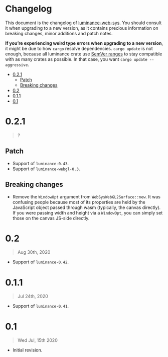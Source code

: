 # Changelog

This document is the changelog of [luminance-web-sys](https://crates.io/crates/luminance-web-sys).
You should consult it when upgrading to a new version, as it contains precious information on
breaking changes, minor additions and patch notes.

**If you’re experiencing weird type errors when upgrading to a new version**, it might be due to
how `cargo` resolve dependencies. `cargo update` is not enough, because all luminance crate use
[SemVer ranges](https://doc.rust-lang.org/cargo/reference/specifying-dependencies.html) to stay
compatible with as many crates as possible. In that case, you want `cargo update --aggressive`.

<!-- vim-markdown-toc GFM -->

* [0.2.1](#021)
  * [Patch](#patch)
  * [Breaking changes](#breaking-changes)
* [0.2](#02)
* [0.1.1](#011)
* [0.1](#01)

<!-- vim-markdown-toc -->

# 0.2.1

> ?

## Patch

- Support of `luminance-0.43`.
- Support of `luminance-webgl-0.3`.

## Breaking changes

- Remove the `WindowOpt` argument from `WebSysWebGL2Surface::new`. It was confusing people because most of its
  properties are held by the JavaScript object passed through wasm (typically, the canvas directly). If you were passing
  width and height via a `WindowOpt`, you can simply set those on the canvas JS-side directly.

# 0.2

> Aug 30th, 2020

- Support of `luminance-0.42`.

# 0.1.1

> Jul 24th, 2020

- Support of `luminance-0.41`.

# 0.1

> Wed Jul, 15th 2020

- Initial revision.
